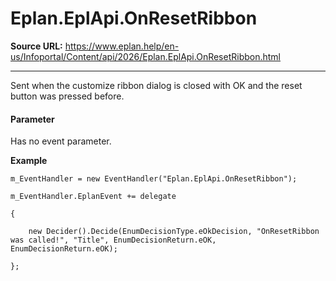 # Eplan.EplApi.OnResetRibbon

**Source URL:** https://www.eplan.help/en-us/Infoportal/Content/api/2026/Eplan.EplApi.OnResetRibbon.html

---

Sent when the customize ribbon dialog is closed with OK and the reset button was pressed before.

#### **Parameter**

Has no event parameter.

**Example**

```
m_EventHandler = new EventHandler("Eplan.EplApi.OnResetRibbon");
m_EventHandler.EplanEvent += delegate
{
    new Decider().Decide(EnumDecisionType.eOkDecision, "OnResetRibbon was called!", "Title", EnumDecisionReturn.eOK, EnumDecisionReturn.eOK);
};

```